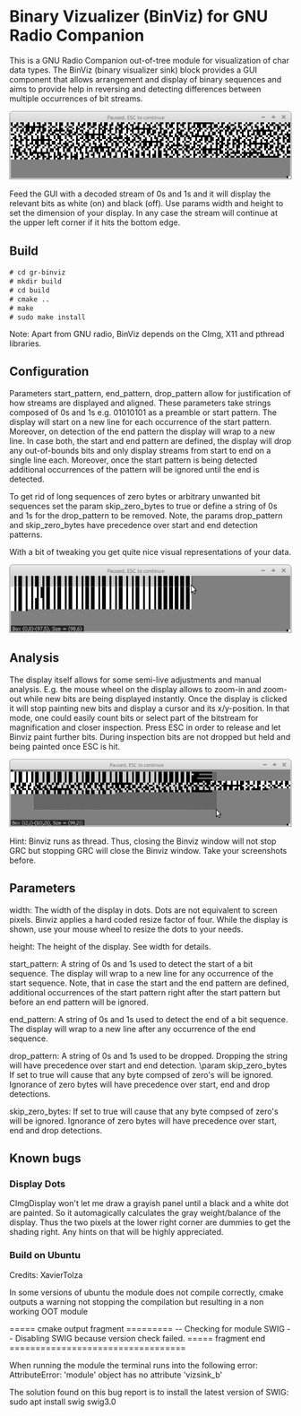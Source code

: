 # Binary Vizualizer (BinViz) for GNU Radio Companion
This is a GNU Radio Companion out-of-tree module for visualization of char data types. The BinViz (binary visualizer sink) block provides a GUI component that allows arrangement and display of binary sequences and aims to provide help in reversing and detecting differences between multiple occurrences of bit streams.

![BinViz Teaser](binviz_random.png)

Feed the GUI with a decoded stream of 0s and 1s and it will display the relevant bits as white (on) and black (off). Use params width and height to set the dimension of your display. In any case the stream will continue at the upper left corner if it hits the bottom edge.

## Build
```
# cd gr-binviz
# mkdir build
# cd build
# cmake ..
# make
# sudo make install
```
Note: Apart from GNU radio, BinViz depends on the CImg, X11 and pthread libraries.

## Configuration
Parameters start_pattern, end_pattern, drop_pattern allow for justification of how streams are displayed and aligned. These parameters take strings composed of 0s and 1s e.g. 01010101 as a preamble or start pattern. The display will start on a new line for each occurrence of the start pattern. Moreover, on detection of the end pattern the display will wrap to a new line. In case both, the start and end pattern are defined, the display will drop any out-of-bounds bits and only display streams from start to end on a single line each. Moreover, once the start pattern is being detected additional occurrences of the pattern will be ignored until the end is detected.

To get rid of long sequences of zero bytes or arbitrary unwanted bit sequences set the param skip_zero_bytes to true or define a string of 0s and 1s for the drop_pattern to be removed. Note, the params drop_pattern and skip_zero_bytes have precedence over start and end detection patterns.

With a bit of tweaking you get quite nice visual representations of your data.

![BinViz Configuration Example](binviz_teaser.png)

## Analysis
The display itself allows for some semi-live adjustments and manual analysis. E.g. the mouse wheel on the display allows to zoom-in and zoom-out while new bits are being displayed instantly. Once the display is clicked it will stop painting new bits and display a cursor and its x/y-position. In that mode, one could easily count bits or select part of the bitstream for magnification and closer inspection. Press ESC in order to release and let Binviz paint further bits. During inspection bits are not dropped but held and being painted once ESC is hit.

![BinViz Example](binviz_example.png)

Hint: Binviz runs as thread. Thus, closing the Binviz window will not stop GRC but stopping GRC will close the Binviz window. Take your screenshots before.

## Parameters

width:
The width of the display in dots. Dots are not equivalent to screen pixels. Binviz applies a hard coded resize factor of four. While the display is shown, use your mouse wheel to resize the dots to your needs.

height:
The height of the display. See width for details.

start_pattern:
A string of 0s and 1s used to detect the start of a bit sequence. The display will wrap to a new line for any occurrence of the start sequence. Note, that in case the start and the end pattern are defined, additional occurrences of the start pattern right after the start pattern but before an end pattern will be ignored.

end_pattern:
A string of 0s and 1s used to detect the end of a bit sequence. The display will wrap to a new line after any occurrence of the end sequence.

drop_pattern:
A string of 0s and 1s used to be dropped. Dropping the string will have precedence over start and end detection. \param skip_zero_bytes If set to true will cause that any byte compsed of zero's will be ignored. Ignorance of zero bytes will have precedence over start, end and drop detections.

skip_zero_bytes:
If set to true will cause that any byte compsed of zero's will be ignored. Ignorance of zero bytes will have precedence over start, end and drop detections.

## Known bugs
### Display Dots
CImgDisplay won't let me draw a grayish panel until a black and a white dot are painted. So it automagically calculates the gray weight/balance of the display. Thus the two pixels at the lower right corner are dummies to get the shading right. Any hints on that will be highly appreciated.
### Build on Ubuntu
Credits: XavierTolza

In some versions of ubuntu the module does not compile correctly, cmake outputs a warning not stopping the compilation but resulting in a non working OOT module

===== cmake output fragment =========
-- Checking for module SWIG
-- Disabling SWIG because version check failed.
===== fragment end ==================================

When running the module the terminal runs into the following error:
AttributeError: 'module' object has no attribute 'vizsink_b'

The solution found on this bug report is to install the latest version of SWIG:
sudo apt install swig swig3.0
